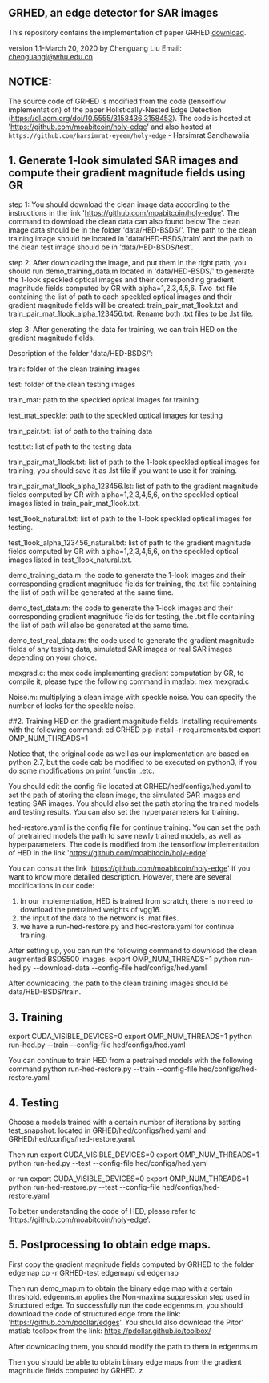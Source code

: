 ## GRHED, an edge detector for SAR images
This repository contains the implementation of paper GRHED [download](https://hal.archives-ouvertes.fr/hal-02424315/). 

version 1.1-March 20, 2020
by Chenguang Liu 
Email: chenguangl@whu.edu.cn


## NOTICE: 
The source code of GRHED is modified from the code (tensorflow implementation) of the paper Holistically-Nested Edge Detection (https://dl.acm.org/doi/10.5555/3158436.3158453). The code is hosted at 'https://github.com/moabitcoin/holy-edge'
and also hosted at `https://github.com/harsimrat-eyeem/holy-edge` - Harsimrat Sandhawalia

## 1. Generate 1-look simulated SAR images and compute their gradient magnitude fields using GR
step 1: You should download the clean image data according to the instructions in the link 'https://github.com/moabitcoin/holy-edge'. The command to download the clean data can also found below The clean image data should be in the folder 'data/HED-BSDS/'. The path to the clean training image should be located in 'data/HED-BSDS/train' and the path to the clean test image should be in 'data/HED-BSDS/test'.

step 2: After downloading the image, and put them in the right path, you should run demo_training_data.m located in 'data/HED-BSDS/' to generate the 1-look speckled optical images and their corresponding gradient magnitude fields computed by GR with alpha=1,2,3,4,5,6. Two .txt file containing the list of path to each speckled optical images and their gradient magnitude fields will be created: train_pair_mat_1look.txt and train_pair_mat_1look_alpha_123456.txt. Rename both .txt files to be .lst file.

step 3: After generating the data for training, we can train HED on the gradient magnitude fields.

Description of the folder 'data/HED-BSDS/':

train: folder of the clean training images

test: folder of the clean testing images

train_mat: path to the speckled optical images for training

test_mat_speckle: path to the speckled optical images for testing

train_pair.txt: list of path to the training data

test.txt: list of path to the testing data

train_pair_mat_1look.txt: list of path to the 1-look speckled optical images for training, you should save it as .lst file if you want to use it for training. 

train_pair_mat_1look_alpha_123456.lst: list of path to the gradient magnitude fields computed by GR with alpha=1,2,3,4,5,6, on the speckled optical images listed in train_pair_mat_1look.txt. 

test_1look_natural.txt: list of path to the 1-look speckled optical images for testing. 

test_1look_alpha_123456_natural.txt: list of path to the gradient magnitude fields computed by GR with alpha=1,2,3,4,5,6, on the speckled optical images listed in test_1look_natural.txt.

demo_training_data.m: the code to generate the 1-look images and their corresponding gradient magnitude fields for training, the .txt file containing the list of path will be generated at the same time.

demo_test_data.m: the code to generate the 1-look images and their corresponding gradient magnitude fields for testing, the .txt file containing the list of path will also be generated at the same time.

demo_test_real_data.m: the code used to generate the gradient magnitude fields of any testing data, simulated SAR images or real SAR images depending on your choice.

mexgrad.c: the mex code implementing gradient computation by GR, to compile it, please type the following command in matlab: 
mex mexgrad.c

Noise.m: multiplying a clean image with speckle noise. You can specify the number of looks for the speckle noise.

##2. Training HED on the gradient magnitude fields.
Installing requirements with the following command:
cd GRHED
pip install -r requirements.txt
export OMP_NUM_THREADS=1

 Notice that, the original code as well as our implementation are based on python 2.7, but the code cab be modified to be executed on python3, if you do some modifications on print functin ..etc. 


You should edit the config file located at GRHED/hed/configs/hed.yaml to set the path of storing the clean image, the simulated SAR images and testing SAR images. You should also set the path storing the trained models and testing results. You can also set the hyperparameters for training.

hed-restore.yaml is the config file for continue training. You can set the path of pretrained models the path to save newly trained models, as well as hyperparameters.
The code is modified from the tensorflow implementation of HED in the link 'https://github.com/moabitcoin/holy-edge' 

You can consult the link 'https://github.com/moabitcoin/holy-edge' if you want to know more detailed description. However, there are several modifications in our code:
1. In our implementation, HED is trained from scratch, there is no need to download the pretrained weights of vgg16.
2. the input of the data to the network is .mat files.
3. we have a run-hed-restore.py and hed-restore.yaml for continue training.

After setting up, you can run the following command to download the clean augmented BSDS500 images:
export OMP_NUM_THREADS=1
python run-hed.py --download-data --config-file hed/configs/hed.yaml

After downloading, the path to the clean training images should be data/HED-BSDS/train.

## 3. Training
export CUDA_VISIBLE_DEVICES=0
export OMP_NUM_THREADS=1
python run-hed.py --train --config-file hed/configs/hed.yaml

You can continue to train HED from a pretrained models with the following command
python run-hed-restore.py --train --config-file hed/configs/hed-restore.yaml

## 4. Testing
Choose a models trained with a certain number of iterations by setting 
test_snapshot: 
located in GRHED/hed/configs/hed.yaml and GRHED/hed/configs/hed-restore.yaml.

Then run 
export CUDA_VISIBLE_DEVICES=0
export OMP_NUM_THREADS=1
python run-hed.py --test --config-file hed/configs/hed.yaml

or run
export CUDA_VISIBLE_DEVICES=0
export OMP_NUM_THREADS=1
python run-hed-restore.py --test --config-file hed/configs/hed-restore.yaml

To better understanding the code of HED, please refer to 'https://github.com/moabitcoin/holy-edge'.

## 5. Postprocessing to obtain edge maps.
First copy the gradient magnitude fields computed by GRHED to the folder edgemap
cp -r GRHED-test edgemap/
cd edgemap

Then run demo_map.m to obtain the binary edge map with a certain threshold.
edgenms.m applies the Non-maxima suppression step used in Structured edge. To successfully run the code edgenms.m, you should download the code of structured edge from the link: 'https://github.com/pdollar/edges'. You should also download the Pitor' matlab toolbox from the link: https://pdollar.github.io/toolbox/

After downloading them, you should modify the path to them in edgenms.m

Then you should be able to obtain binary edge maps from the gradient magnitude fields computed by GRHED.
z
